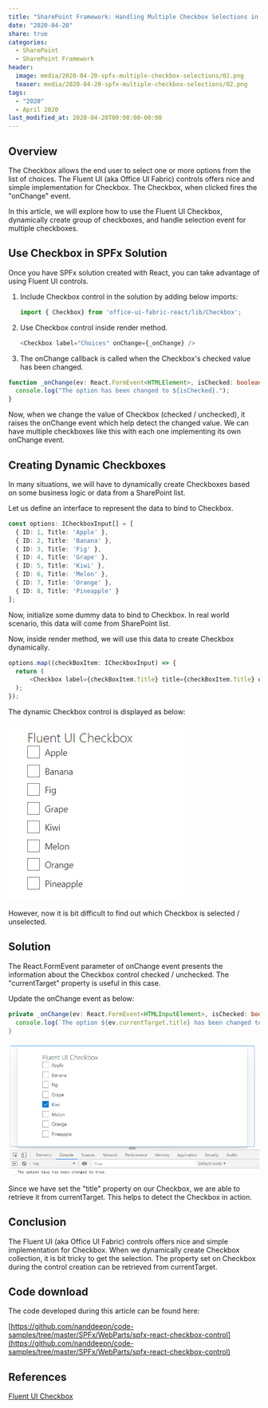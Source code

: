 ```yaml
---
title: "SharePoint Framework: Handling Multiple Checkbox Selections in Fluent UI"
date: "2020-04-20"
share: true
categories:
  - SharePoint
  - SharePoint Framework
header:
  image: media/2020-04-20-spfx-multiple-checkbox-selections/02.png
  teaser: media/2020-04-20-spfx-multiple-checkbox-selections/02.png
tags:
  - "2020"
  - April 2020
last_modified_at: 2020-04-20T00:00:00-00:00
---
```


## Overview

The Checkbox allows the end user to select one or more options from the list of choices. The Fluent UI (aka Office UI Fabric) controls offers nice and simple implementation for Checkbox. The Checkbox, when clicked fires the "onChange" event.

In this article, we will explore how to use the Fluent UI Checkbox, dynamically create group of checkboxes, and handle selection event for multiple checkboxes.

## Use Checkbox in SPFx Solution

Once you have SPFx solution created with React, you can take advantage of using Fluent UI controls.

1. Include Checkbox control in the solution by adding below imports:
    
    ```typescript
    import { Checkbox} from 'office-ui-fabric-react/lib/Checkbox';
    ```

2. Use Checkbox control inside render method.
    
    ```typescript
    <Checkbox label="Choices" onChange={_onChange} />
    ```

3. The onChange callback is called when the Checkbox's checked value has been changed.
    
```typescript
function _onChange(ev: React.FormEvent<HTMLElement>, isChecked: boolean) {
  console.log("The option has been changed to ${isChecked}.");
}
```

Now, when we change the value of Checkbox (checked / unchecked), it raises the onChange event which help detect the changed value. We can have multiple checkboxes like this with each one implementing its own onChange event.

## Creating Dynamic Checkboxes

In many situations, we will have to dynamically create Checkboxes based on some business logic or data from a SharePoint list.

Let us define an interface to represent the data to bind to Checkbox.

```typescript
const options: ICheckboxInput[] = [
  { ID: 1, Title: 'Apple' },
  { ID: 2, Title: 'Banana' },
  { ID: 3, Title: 'Fig' },
  { ID: 4, Title: 'Grape' },
  { ID: 5, Title: 'Kiwi' },
  { ID: 6, Title: 'Melon' },
  { ID: 7, Title: 'Orange' },
  { ID: 8, Title: 'Pineapple' }
];
```

Now, initialize some dummy data to bind to Checkbox. In real world scenario, this data will come from SharePoint list.

Now, inside render method, we will use this data to create Checkbox dynamically.

```typescript
options.map((checkBoxItem: ICheckboxInput) => {
  return (
      <Checkbox label={checkBoxItem.Title} title={checkBoxItem.Title} onChange={this._onChange} />
  );
});
```

The dynamic Checkbox control is displayed as below:

![](/media/2020-04-20-spfx-multiple-checkbox-selections/01.png)

However, now it is bit difficult to find out which Checkbox is selected / unselected.

## Solution

The React.FormEvent parameter of onChange event presents the information about the Checkbox control checked / unchecked. The "currentTarget" property is useful in this case.

Update the onChange event as below:

```typescript
private _onChange(ev: React.FormEvent<HTMLInputElement>, isChecked: boolean) {
  console.log(`The option ${ev.currentTarget.title} has been changed to ${isChecked}.\`);
}
```

![](/media/2020-04-20-spfx-multiple-checkbox-selections/02.png)

Since we have set the "title" property on our Checkbox, we are able to retrieve it from currentTarget. This helps to detect the Checkbox in action.

## Conclusion

The Fluent UI (aka Office UI Fabric) controls offers nice and simple implementation for Checkbox. When we dynamically create Checkbox collection, it is bit tricky to get the selection. The property set on Checkbox during the control creation can be retrieved from currentTarget.

## Code download

The code developed during this article can be found here:

[https://github.com/nanddeepn/code-samples/tree/master/SPFx/WebParts/spfx-react-checkbox-control](https://github.com/nanddeepn/code-samples/tree/master/SPFx/WebParts/spfx-react-checkbox-control)

## References

[Fluent UI Checkbox](https://developer.microsoft.com/en-us/fluentui#/controls/web/checkbox)
